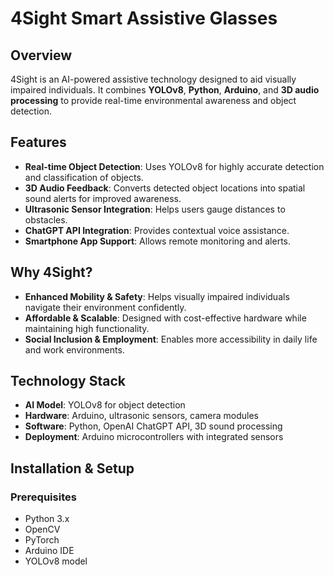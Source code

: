 # 4Sight Smart Assistive Glasses  

## Overview  
4Sight is an AI-powered assistive technology designed to aid visually impaired individuals. It combines **YOLOv8**, **Python**, **Arduino**, and **3D audio processing** to provide real-time environmental awareness and object detection.  

## Features  
- **Real-time Object Detection**: Uses YOLOv8 for highly accurate detection and classification of objects.  
- **3D Audio Feedback**: Converts detected object locations into spatial sound alerts for improved awareness.  
- **Ultrasonic Sensor Integration**: Helps users gauge distances to obstacles.  
- **ChatGPT API Integration**: Provides contextual voice assistance.  
- **Smartphone App Support**: Allows remote monitoring and alerts.  

## Why 4Sight?  
- **Enhanced Mobility & Safety**: Helps visually impaired individuals navigate their environment confidently.  
- **Affordable & Scalable**: Designed with cost-effective hardware while maintaining high functionality.  
- **Social Inclusion & Employment**: Enables more accessibility in daily life and work environments.  

## Technology Stack  
- **AI Model**: YOLOv8 for object detection  
- **Hardware**: Arduino, ultrasonic sensors, camera modules  
- **Software**: Python, OpenAI ChatGPT API, 3D sound processing  
- **Deployment**: Arduino microcontrollers with integrated sensors  

## Installation & Setup  
### Prerequisites  
- Python 3.x  
- OpenCV  
- PyTorch  
- Arduino IDE  
- YOLOv8 model  
